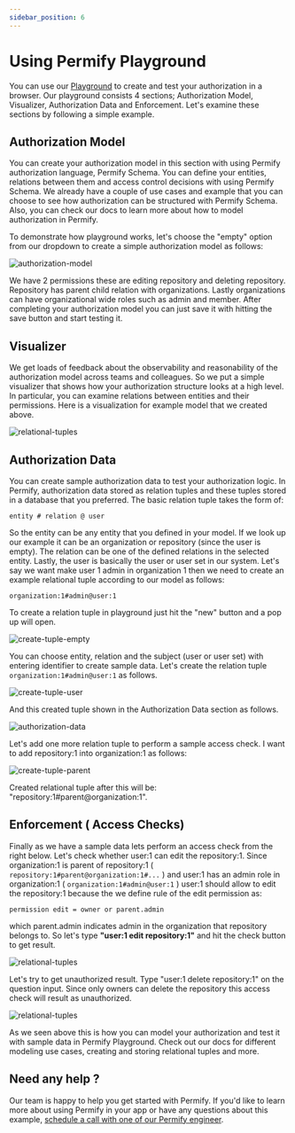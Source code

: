 ```yaml
---
sidebar_position: 6
---
```


# Using Permify Playground

You can use our [Playground] to create and test your authorization in a browser. Our playground consists 4 sections; Authorization Model, Visualizer, Authorization Data and Enforcement. Let's examine these sections by following a simple example.

[Playground]: https://play.permify.co/

## Authorization Model

You can create your authorization model in this section with using Permify authorization language, Permify Schema. You can define your entities, relations between them and access control decisions with using Permify Schema. We already have a couple of use cases and example that you can choose to see how authorization can be structured with Permify Schema. Also, you can check our docs to learn more about how to model authorization in Permify.

To demonstrate how playground works, let's choose the "empty" option from our dropdown to create a simple authorization model as follows:

![authorization-model](https://github.com/Permify/permify/assets/39353278/308cfbac-0db3-4349-ae38-4cfe64bc6732)

We have 2 permissions these are editing repository and deleting repository. Repository has parent child relation with organizations. Lastly organizations can have organizational wide roles such as admin and member. After completing your authorization model you can just save it with hitting the save button and start testing it.

## Visualizer

We get loads of feedback about the observability and reasonability of the authorization model across teams and colleagues. So we put a simple visualizer that shows how your authorization structure looks at a high level. In particular, you can examine relations between entities and their permissions. Here is a visualization for example model that we created above.

![relational-tuples](https://github.com/Permify/permify/assets/39353278/a80a39b3-5139-4f13-9395-bdf1f9296c49)

## Authorization Data

You can create sample authorization data to test your authorization logic. In Permify, authorization data stored as relation tuples and these tuples stored in a database that you preferred. The basic relation tuple takes the form of:

`‍entity # relation @ user`

So the entity can be any entity that you defined in your model. If we look up our example it can be an organization or repository (since the user is empty). The relation can be one of the defined relations in the selected entity. Lastly, the user is basically the user or user set in our system. Let's say we want make user 1 admin in organization 1 then we need to create an example relational tuple according to our model as follows:

`‍organization:1#admin@user:1`

To create a relation tuple in playground just hit the "new" button and a pop up will open.

![create-tuple-empty](https://github.com/Permify/permify/assets/39353278/abea768e-8721-4957-a2a8-4dc8eff9d6bc)

You can choose entity, relation and the subject (user or user set) with entering identifier to create sample data. Let's create the relation tuple `‍organization:1#admin@user:1` as follows.

![create-tuple-user](https://github.com/Permify/permify/assets/39353278/2525cb4e-8014-4871-849b-77df80efa577)

And this created tuple shown in the Authorization Data section as follows.

![authorization-data](https://github.com/Permify/permify/assets/39353278/d415c6bf-6b00-457c-8a95-dea846e96125)

Let's add one more relation tuple to perform a sample access check. I want to add repository:1 into organization:1 as follows:

![create-tuple-parent](https://github.com/Permify/permify/assets/39353278/d8ea5e8d-c487-4cdf-91cd-48f039949046)

Created relational tuple after this will be: "repository:1#parent@organization:1".

## Enforcement ( Access Checks)
Finally as we have a sample data lets perform an access check from the right below. Let's check whether user:1 can edit the repository:1. Since organization:1 is parent of repository:1 ( `‍repository:1#parent@organization:1#...` ) and user:1 has an admin role in organization:1 ( `‍organization:1#admin@user:1` ) user:1 should allow to edit the repository:1 because the we define rule of the edit permission as:

`‍permission edit = owner or parent.admin`

which parent.admin indicates admin in the organization that repository belongs to. So let's type **"user:1 edit repository:1"** and hit the check button to get result.

![relational-tuples](https://github.com/Permify/permify/assets/39353278/e7724518-f641-4f6a-9d93-d4dc89b1f409)


Let's try to get unauthorized result. Type "user:1 delete repository:1" on the question input. Since only owners can delete the repository this access check will result as unauthorized.

![relational-tuples](https://github.com/Permify/permify/assets/39353278/51bd7e2e-a4c1-4df5-8a1f-9eec7999872a)

As we seen above this is how you can model your authorization and test it with sample data in Permify Playground. Check out our docs for different modeling use cases, creating and storing relational tuples and more. 

## Need any help ?

Our team is happy to help you get started with Permify. If you'd like to learn more about using Permify in your app or have any questions about this example, [schedule a call with one of our Permify engineer](https://meetings-eu1.hubspot.com/ege-aytin/call-with-an-expert).

